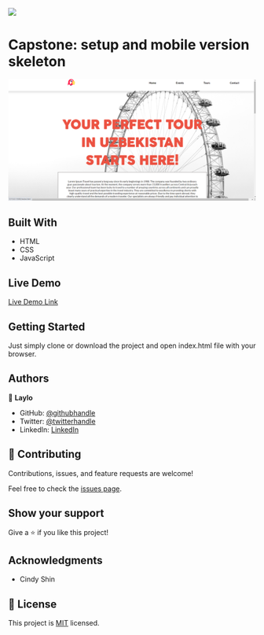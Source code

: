 ![](https://img.shields.io/badge/Microverse-blueviolet)

# Capstone: setup and mobile version skeleton

![screenshot](./Screenshot_2.png)

## Built With

- HTML
- CSS
- JavaScript

## Live Demo

[Live Demo Link](https://laylooo.github.io/first_capstone/)

## Getting Started

Just simply clone or download the project and open index.html file with your browser.

## Authors

👤 **Laylo**

- GitHub: [@githubhandle](https://github.com/Laylooo)
- Twitter: [@twitterhandle](https://twitter.com/home?lang=en)
- LinkedIn: [LinkedIn](https://www.linkedin.com/in/laylo-khodjaeva-05a972207/)

## 🤝 Contributing

Contributions, issues, and feature requests are welcome!

Feel free to check the [issues page](../../issues/).

## Show your support

Give a ⭐️ if you like this project!

## Acknowledgments

- Cindy Shin

## 📝 License

This project is [MIT](./MIT.md) licensed.
